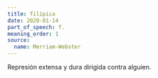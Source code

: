 ```yaml
---
title: filípica
date: 2020-01-14
part_of_speech: f.
meaning_order: 1
source:
  name: Merriam-Webster
---
```


Represión extensa y dura dirigida contra alguien.
